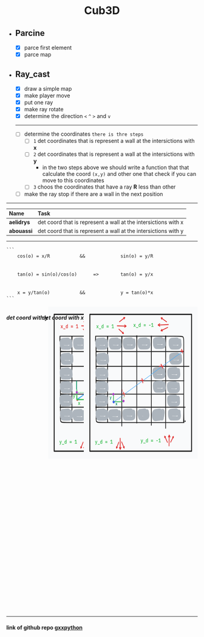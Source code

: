 <div align="center">
  <h1 style="text-align: center;">Cub3D</h1>
</div>

- ## Parcine

	- [x] parce first element
	- [x] parce map

- ## Ray_cast
	- [x] draw a simple map
	- [x] make player move
	- [x] put one ray
	- [x] make ray rotate
	- [x] determine the direction `<` `^` `>` and `v`
	***
	- [ ] determine the coordinates `there is thre steps`
		- [ ] `1` det coordinates that is represent a wall at the intersictions with __x__
		- [ ] `2` det coordinates that is represent a wall at the intersictions with __y__
			- in the two steps above we should write a function that that calculate the coord `(x,y)`
				and other one that check if you can  move to this coordinates
		- [ ] `3` choos the coordinates that have a ray __R__ less than other
	- [ ] make the ray stop if there are a wall in the next position
***

|Name|Task|
|:-|:-|
| **aelidrys** |  det coord that is represent a wall at the intersictions with x  |
| **abouassi** |  det coord that is represent a wall at the intersictions with y  |
<!-- <img src="w3schools.jpg" width="300" height="400"> -->
***

	```
		cos(o) = x/R           &&             sin(o) = y/R


		tan(o) = sin(o)/cos(o)      =>        tan(o) = y/x


		x = y/tan(o)           &&             y = tan(o)*x
	```

<div class="imge2">
	<h5 style="text-align: center;">det coord with y</h5>
	<img src="image2.png" width="300" height="400">
</div>

<div class="imge3">
	<h5 style="text-align: center;">det coord with x</h5>
	<img src="image3.png" width="300" height="400">
</div>


<style>
	.imge2
		{
		display:flex;
		/* justify-content:center;
    	align-items: center; */
		}
	.imge3
		{
		display:flex;
		justify-content:right;
    	align-items: right;
		position:relative;
		top:-400px;
		}
</style>

***
#### link of github repo [gxxpython](https://github.com/gxxpython/cub)
